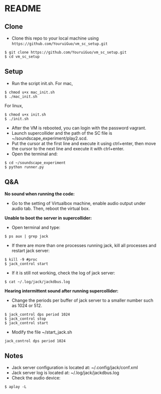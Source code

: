 # README
## Clone

- Clone this repo to your local machine using `https://github.com/YouruiGuo/vm_sc_setup.git`
```shell
$ git clone https://github.com/YouruiGuo/vm_sc_setup.git
$ cd vm_sc_setup
```

## Setup

- Run the script init.sh. For mac,
```shell
$ chmod u+x mac_init.sh
$ ./mac_init.sh
```
For linux,
```shell
$ chmod u+x init.sh
$ ./init.sh
```

- After the VM is rebooted, you can login with the password vagrant.
- Launch supercollider and the path of the SC file is ~/soundscape_experiment/play2.scd.
- Put the cursor at the first line and execute it using ctrl+enter, then move the cursor to the next line and execute it with ctrl+enter.
- Open the terminal and:

```shell
$ cd ~/soundscape_experiment
$ python runner.py
```

## Q&A
**No sound when running the code:**
- Go to the setting of Virtualbox machine, enable audio output under audio tab. Then, reboot the virtual box. 

**Unable to boot the server in supercollider:**
- Open terminal and type:
```shell
$ ps aux | grep jack
```
- If there are more than one processes running jack, kill all processes and restart jack server:
```shell
$ kill -9 #proc
$ jack_control start
```
- If it is still not working, check the log of jack server:
```shell
$ cat ~/.log/jack/jackdbus.log
```
**Hearing intermittent sound after running supercollider:**
- Change the periods per buffer of jack server to a smaller number such as 1024 or 512.
```shell
$ jack_control dps period 1024
$ jack_control stop
$ jack_control start
```
- Modify the file ~/start_jack.sh
```
jack_control dps period 1024
```

## Notes
- Jack server configuration is located at: ~/.config/jack/conf.xml
- Jack server log is located at: ~/.log/jack/jackdbus.log
- Check the audio device:
```shell
$ aplay -L
```

